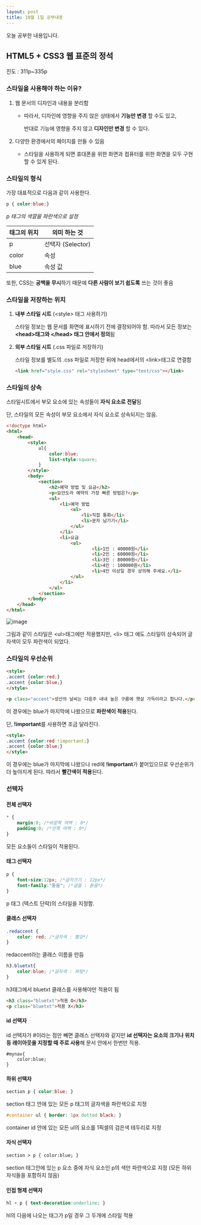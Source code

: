 ```yaml
---
layout: post
title: 10월 1일 공부내용
---
```






오늘 공부한 내용입니다.



## HTML5 + CSS3 웹 표준의 정석

진도 :  311p~335p



### 스타일을 사용해야 하는 이유?

1. 웹 문서의 디자인과 내용을 분리함

   - 따라서, 디자인에 영향을 주지 않은 상태에서 **기능만 변경** 할 수도 있고,

     반대로 기능에 영향을 주지 않고 **디자인만 변경** 할 수 있다.

2. 다양한 환경에서의 페이지를 만들 수 있음

   - 스타일을 사용하게 되면 휴대폰을 위한 화면과 컴퓨터를 위한 화면을 모두 구현 할 수 있게 된다.



### 스타일의 형식

가장 대표적으로 다음과 같이 사용한다.

```css
p { color:blue;}
```

*p 태그의 색깔을 파란색으로 설정*

| 태그의 위치 | 의미 하는 것      |
| ----------- | ----------------- |
| p           | 선택자 (Selector) |
| color       | 속성              |
| blue        | 속성 값           |



또한, CSS는 **공백을 무시**하기 때문에 **다른 사람이 보기 쉽도록** 쓰는 것이 좋음



### 스타일을 저장하는 위치

1. **내부 스타일 시트** (\<style\> 태그 사용하기)

   스타일 정보는 웹 문서를 화면에 표시하기 전에 결정되어야 함. 따라서 모든 정보는 **\<head\>태그와 \</head> 태그 안에서 정의**됨

2. **외부 스타일 시트** (.css 파일로 저장하기)

   스타일 정보를 별도의 .css 파일로 저장한 뒤에 head에서의 \<link\>태그로 연결함

   ```html
   <link href="style.css" rel="stylesheet" type="text/css"></link>
   ```



### 스타일의 상속

스타일시트에서 부모 요소에 있는 속성들이 **자식 요소로 전달**됨

단, 스타일의 모든 속성이 부모 요소에서 자식 요소로 상속되지는 않음.



```html
<!doctype html>
<html>
    <head>
        <style>
            ul{
                color:blue;
                list-style:square;
            }
        </style>
        <body>
            <section>
                <h2>예약 방법 및 요금</h2>
                <p>요안도라 예약의 가장 빠른 방법은?</p>
                <ul>
                    <li>예약 방법
                        <ul>
                            <li>직접 통화</li>
                            <li>문자 남기기</li>
                        </ul>
                    </li>
                    <li>요금
                        <ul>
                                <li>1인 : 40000원</li>
                                <li>2인 : 60000원</li>
                                <li>3인 : 80000원</li>
                                <li>4인 : 100000원</li>
                                <li>4인 이상일 경우 상의해 주세요.</li>
                        </ul>
                    </li>
                </ul>
            </section>
        </body>
    </head>
</html>
```



![image](https://user-images.githubusercontent.com/23194065/46273765-dd634380-c591-11e8-88a5-be40581cd780.png)

그림과 같이 스타일은 \<ul\>태그에만 적용했지만, \<li\> 태그 에도 스타일이 상속되어 글자색이 모두 파란색이 되었다.



### 스타일의 우선순위

```html
<style>
.accent {color:red;}
.accent {color:blue;}
</style>

<p class="accent">성산의 날씨는 다음주 내내 높은 구름에 햇살 가득이라고 합니다.</p>
```

이 경우에는 blue가 마지막에 나왔으므로 **파란색이 적용**된다.

단, **!important**를 사용하면 조금 달라진다.



```html
<style>
.accent {color:red !important;}
.accent {color:blue;}
</style>
```

이 경우에는 blue가 마지막에 나왔으나 red에 **!important**가 붙어있으므로 우선순위가 더 높아지게 된다. 따라서 **빨간색이 적용**된다.







### 선택자

#### 전체 선택자

```scss
* {
    margin:0; /*바깥쪽 여백 : 0*/
    padding:0; /*안쪽 여백 : 0*/
}
```

모든 요소들이 스타일이 적용된다.

#### 태그 선택자

```css
p {
    font-size:12px; /*글자크기 : 12px*/
    font-family:"돋움"; /*글꼴 : 돋움*/
}
```

p 태그 (텍스트 단락)의 스타일을 지정함.

#### 클래스 선택자

```css
.redaccent {
    color: red; /*글자색 : 빨강*/
}
```

redaccent라는 클래스 이름을 만듬

```css
h3.bluetxt{
    color:blue; /*글자색 : 파랑*/
}
```

h3태그에서 bluetxt 클래스를 사용해야만 적용이 됨

```html
<h3 class="bluetxt">적용 O</h3>
<p class="bluetxt">적용 X</h3>
```

#### id 선택자

id 선택자가 #이라는 점만 빼면 클래스 선택자와 같지만 **id 선택자는 요소의 크기나 위치 등 레이아웃을 지정할 때 주로 사용**해 문서 안에서 한번만 적용.

```
#mynav{
    color:blue;
}
```

#### 하위 선택자

```css
section p { color:blue; }
```

section 태그 안에 있는 모든 p 태그의 글자색을 파란색으로 지정

```css
#container ul { border: 1px dotted black; }
```

container id 안에 있는 모든 ul의 요소를 1픽셀의 검은색 테두리로 지정

#### 자식 선택자

```html
section > p { color:blue; }
```

section 태그안에 있는 p 요소 중에 자식 요소인 p의 색만 파란색으로 지정 (모든 하위 자식들을 포함하지 않음)

#### 인접 형제 선택자

```css
hl + p { text-decoration:underline; }
```

hl의 다음에 나오는 태그가 p일 경우 그 두개에 스타일 적용

